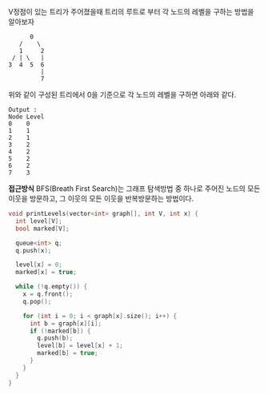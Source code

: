V정점이 있는 트리가 주어졌을때 트리의 루트로 부터 각 노드의 레벨을 구하는 방법을 알아보자

```
      0
   /    \
   1     2
 / | \   |
3  4  5  6
         |
         7
```

위와 같이 구성된 트리에서 0을 기준으로 각 노드의 레벨을 구하면 아래와 같다.

```
Output :
Node Level
0    0
1    1
2    1
3    2
4    2
5    2
6    2
7    3
```

**접근방식**
BFS(Breath First Search)는 그래프 탐색방법 중 하나로 주어진 노드의 모든 이웃을 방문하고, 그 이웃의 모든 이웃을 반복방문하는 방법이다. 

```cpp
void printLevels(vector<int> graph[], int V, int x) {
  int level[V];
  bool marked[V];

  queue<int> q;
  q.push(x);

  level[x] = 0;
  marked[x] = true;

  while (!q.empty()) {
    x = q.front();
    q.pop();

    for (int i = 0; i < graph[x].size(); i++) {
      int b = graph[x][i];
      if (!marked[b]) {
        q.push(b);
        level[b] = level[x] + 1;
        marked[b] = true;
      }
    }
  }
}
```